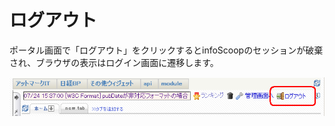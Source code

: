 # ログアウト

ポータル画面で「ログアウト」をクリックするとinfoScoopのセッションが破棄され、ブラウザの表示はログイン画面に遷移します。

![ログアウト][Logout]


[Logout]: images/command-bar/logout.png "ログアウト"
